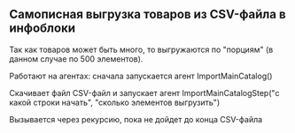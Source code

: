 <h2>Самописная выгрузка товаров из CSV-файла в инфоблоки</h2>

<p>Так как товаров может быть много, то выгружаются по "порциям" (в данном случае по 500 элементов).</p>
<p>Работают на агентах: сначала запускается агент ImportMainCatalog()</p>
<p>Скачивает файл CSV-файл и запускает агент ImportMainCatalogStep("с какой строки начать", "сколько элементов выгрузить")</p>
<p>Вызывается через рекурсию, пока не дойдет до конца CSV-файла</p>
